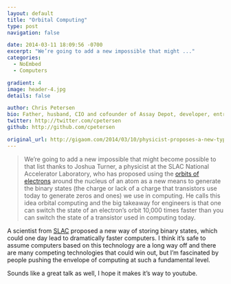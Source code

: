 ```yaml
---
layout: default
title: "Orbital Computing"
type: post
navigation: false

date: 2014-03-11 18:09:56 -0700
excerpt: "We’re going to add a new impossible that might ..."
categories:
  - NoEmbed
  - Computers

gradient: 4
image: header-4.jpg
details: false

author: Chris Petersen
bio: Father, husband, CIO and cofounder of Assay Depot, developer, entrepreneur and technologist.
twitter: http://twitter.com/cpetersen
github: http://github.com/cpetersen

original_url: http://gigaom.com/2014/03/10/physicist-proposes-a-new-type-of-computing-at-sxsw-check-out-orbital-computing/
---
```





 >  We’re going to add a new impossible that might become possible to that list thanks to Joshua Turner, a physicist at the SLAC National Accelerator Laboratory, who has proposed using the  [orbits of electrons](http://en.wikipedia.org/wiki/Electron_configuration)  around the nucleus of an atom as a new means to generate the binary states (the charge or lack of a charge that transistors use today to generate zeros and ones) we use in computing. He calls this idea orbital computing and the big takeaway for engineers is that one can switch the state of an electron’s orbit 10,000 times faster than you can switch the state of a transistor used in computing today. 

 A scientist from  [SLAC](https://www6.slac.stanford.edu)  proposed a new way of storing binary states, which could one day lead to dramatically faster computers. I think it’s safe to assume computers based on this technology are a long way off and there are many competing technologies that could win out, but I’m fascinated by people pushing the envelope of computing at such a fundamental level. 

 Sounds like a great talk as well, I hope it makes it’s way to youtube. 

 
